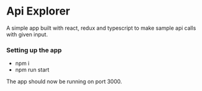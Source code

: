 # Api Explorer

A simple app built with react, redux and typescript to make sample api calls with given input.

### Setting up the app

* npm i
* npm run start

The app should now be running on port 3000.
